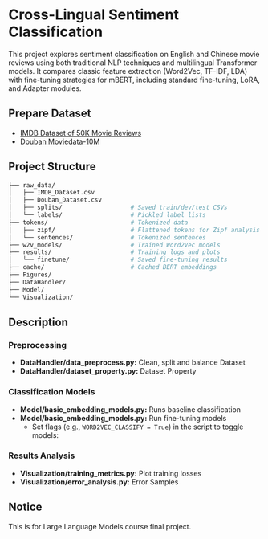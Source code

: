 # Cross-Lingual Sentiment Classification
This project explores sentiment classification on English and Chinese movie reviews using both traditional NLP techniques and multilingual Transformer models. It compares classic feature extraction (Word2Vec, TF-IDF, LDA) with fine-tuning strategies for mBERT, including standard fine-tuning, LoRA, and Adapter modules.
## Prepare Dataset
- [IMDB Dataset of 50K Movie Reviews](https://www.kaggle.com/datasets/lakshmi25npathi/imdb-dataset-of-50k-movie-reviews?resource=download)
- [Douban Moviedata-10M](https://moviedata.csuldw.com/)
## Project Structure
```bash
├── raw_data/
│   ├── IMDB_Dataset.csv
│   ├── Douban_Dataset.csv
│   ├── splits/                   # Saved train/dev/test CSVs
│   └── labels/                   # Pickled label lists
├── tokens/                       # Tokenized data
│   ├── zipf/                     # Flattened tokens for Zipf analysis
│   └── sentences/                # Tokenized sentences
├── w2v_models/                   # Trained Word2Vec models
├── results/                      # Training logs and plots
│   └── finetune/                 # Saved fine-tuning results
├── cache/                        # Cached BERT embeddings
├── Figures/
├── DataHandler/
├── Model/
└── Visualization/
```
## Description
### Preprocessing
- **DataHandler/data_preprocess.py:** Clean, split and balance Dataset
- **DataHandler/dataset_property.py:** Dataset Property

### Classification Models
- **Model/basic_embedding_models.py:** Runs baseline classification
- **Model/basic_embedding_models.py:** Run fine-tuning models
  - Set flags (e.g., `WORD2VEC_CLASSIFY = True`) in the script to toggle models:

### Results Analysis
- **Visualization/training_metrics.py:** Plot training losses
- **Visualization/error_analysis.py:** Error Samples

## Notice

This is for Large Language Models course final project.


